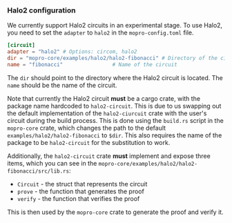 ### Halo2 configuration

We currently support Halo2 circuits in an experimental stage. To use Halo2, you need to set the `adapter` to `halo2` in the `mopro-config.toml` file.

```toml
[circuit]
adapter = "halo2" # Options: circom, halo2
dir = "mopro-core/examples/halo2/halo2-fibonacci" # Directory of the circuit
name = "fibonacci"                # Name of the circuit
```

The `dir` should point to the directory where the Halo2 circuit is located. The `name` should be the name of the circuit.

Note that currently the Halo2 circuit **must** be a cargo crate, with the package name hardcoded to `halo2-circuit`. This is due to us swapping out the default implementation of the `halo2-ciurcuit` crate with the user's circuit during the build process.
This is done using the `build.rs` script in the `mopro-core` crate, which changes the path to the default `examples/halo2/halo2-fibonacci` to `$dir`. This also requires the name of the package to be `halo2-circuit` for the substitution to work.

Additionally, the `halo2-circuit` crate **must** implement and expose three items, which you can see in the `mopro-core/examples/halo2/halo2-fibonacci/src/lib.rs`:
- `Circuit` - the struct that represents the circuit
- `prove` - the function that generates the proof
- `verify` - the function that verifies the proof

This is then used by the `mopro-core` crate to generate the proof and verify it.


